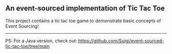 ## An event-sourced implementation of Tic Tac Toe

This project contains a tic tac toe game to demonstrate basic concepts of Event Sourcing!

--- 

PS: For a Java version, check out: https://github.com/Suigi/event-sourced-tic-tac-toe/tree/main

